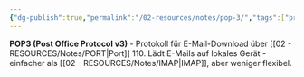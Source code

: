 ```yaml
---
{"dg-publish":true,"permalink":"/02-resources/notes/pop-3/","tags":["protokoll/email","download/local","netzwerk/protokoll"],"noteIcon":"","updated":"2025-09-05T10:12:31.250+02:00"}
---
```



**POP3 (Post Office Protocol v3)** - Protokoll für E-Mail-Download über [[02 - RESOURCES/Notes/PORT\|Port]] 110.
Lädt E-Mails auf lokales Gerät - einfacher als [[02 - RESOURCES/Notes/IMAP\|IMAP]], aber weniger flexibel.